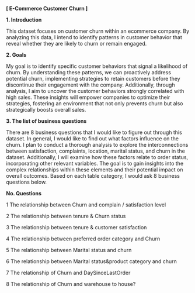 **[ E-Commerce Customer Churn ]**


**1.	Introduction**

This dataset focuses on customer churn within an ecommerce company. By analyzing this data, I intend to identify patterns in customer behavior that reveal whether they are likely to churn or remain engaged.

**2.	Goals**

My goal is to identify specific customer behaviors that signal a likelihood of churn. By understanding these patterns, we can proactively address potential churn, implementing strategies to retain customers before they discontinue their engagement with the company.
Additionally, through analysis, I aim to uncover the customer behaviors strongly correlated with high sales. These insights will empower companies to optimize their strategies, fostering an environment that not only prevents churn but also strategically boosts overall sales.


**3.	The list of business questions**

There are 8 business questions that I would like to figure out through this dataset.
In general, I would like to find out what factors influence on the churn.
I plan to conduct a thorough analysis to explore the interconnections between 
satisfaction, complaints, location, marital status, and churn in the dataset. Additionally, I 
will examine how these factors relate to order status, incorporating other relevant 
variables. The goal is to gain insights into the complex relationships within these 
elements and their potential impact on overall outcomes.
Based on each table category, I would ask 8 business questions below.
 
**No.	Questions**

1	The relationship between Churn and complain / satisfaction level

2	The relationship between tenure & Churn status

3	The relationship between tenure & customer satisfaction

4	The relationship between preferred order category and Churn

5	The relationship between Marital status and churn

6	The relationship between Marital status&product category and churn

7	The relationship of Churn and DaySinceLastOrder

8	The relationship of Churn and warehouse to house?
